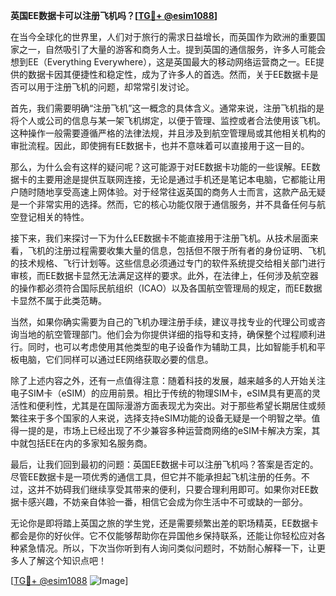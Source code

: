 **英国EE数据卡可以注册飞机吗？[[TG💪+ @esim1088](https://t.me/s/esim1088)]**

在当今全球化的世界里，人们对于旅行的需求日益增长，而英国作为欧洲的重要国家之一，自然吸引了大量的游客和商务人士。提到英国的通信服务，许多人可能会想到EE（Everything Everywhere），这是英国最大的移动网络运营商之一。EE提供的数据卡因其便捷性和稳定性，成为了许多人的首选。然而，关于EE数据卡是否可以用于注册飞机的问题，却常常引发讨论。

首先，我们需要明确“注册飞机”这一概念的具体含义。通常来说，注册飞机指的是将个人或公司的信息与某一架飞机绑定，以便于管理、监控或者合法使用该飞机。这种操作一般需要遵循严格的法律法规，并且涉及到航空管理局或其他相关机构的审批流程。因此，即使拥有EE数据卡，也并不意味着可以直接用于这一目的。

那么，为什么会有这样的疑问呢？这可能源于对EE数据卡功能的一些误解。EE数据卡的主要用途是提供互联网连接，无论是通过手机还是笔记本电脑，它都能让用户随时随地享受高速上网体验。对于经常往返英国的商务人士而言，这款产品无疑是一个非常实用的选择。然而，它的核心功能仅限于通信服务，并不具备任何与航空登记相关的特性。

接下来，我们来探讨一下为什么EE数据卡不能直接用于注册飞机。从技术层面来看，飞机的注册过程需要收集大量的信息，包括但不限于所有者的身份证明、飞机的技术规格、飞行计划等。这些信息必须通过专门的软件系统提交给相关部门进行审核，而EE数据卡显然无法满足这样的要求。此外，在法律上，任何涉及航空器的操作都必须符合国际民航组织（ICAO）以及各国航空管理局的规定，而EE数据卡显然不属于此类范畴。

当然，如果你确实需要为自己的飞机办理注册手续，建议寻找专业的代理公司或咨询当地的航空管理部门。他们会为你提供详细的指导和支持，确保整个过程顺利进行。同时，也可以考虑使用其他类型的电子设备作为辅助工具，比如智能手机和平板电脑，它们同样可以通过EE网络获取必要的信息。

除了上述内容之外，还有一点值得注意：随着科技的发展，越来越多的人开始关注电子SIM卡（eSIM）的应用前景。相比于传统的物理SIM卡，eSIM具有更高的灵活性和便利性，尤其是在国际漫游方面表现尤为突出。对于那些希望长期居住或频繁往来于多个国家的人来说，选择支持eSIM功能的设备无疑是一个明智之举。值得一提的是，市场上已经出现了不少兼容多种运营商网络的eSIM卡解决方案，其中就包括EE在内的多家知名服务商。

最后，让我们回到最初的问题：英国EE数据卡可以注册飞机吗？答案是否定的。尽管EE数据卡是一项优秀的通信工具，但它并不能承担起飞机注册的任务。不过，这并不妨碍我们继续享受其带来的便利，只要合理利用即可。如果你对EE数据卡感兴趣，不妨亲自体验一番，相信它会成为你生活中不可或缺的一部分。

无论你是即将踏上英国之旅的学生党，还是需要频繁出差的职场精英，EE数据卡都会是你的好伙伴。它不仅能够帮助你在异国他乡保持联系，还能让你轻松应对各种紧急情况。所以，下次当你听到有人询问类似问题时，不妨耐心解释一下，让更多人了解这个知识点吧！

[[TG💪+ @esim1088](https://t.me/s/esim1088) ![Image](https://i.postimg.cc/4NQfJmqS/Snipaste-2025-05-13-00-14-12.png)]